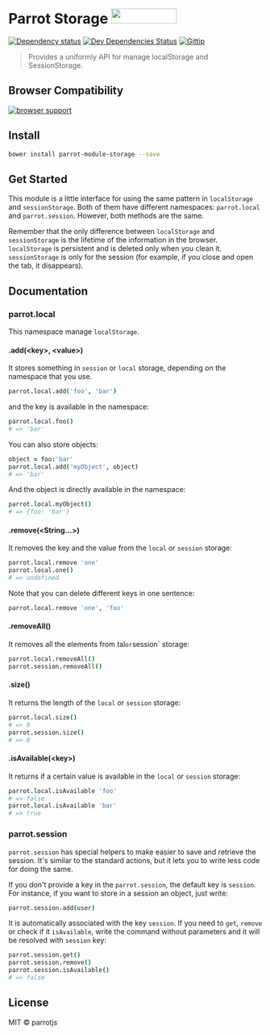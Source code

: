 # Parrot Storage <a href="http://bower.io/search/?q=parrot-module-storage"><img src="http://benschwarz.github.io/bower-badges/badge@2x.png" width="130" height="30"></a>

[![Dependency status](http://img.shields.io/david/parrotjs/Parrotjs.svg?style=flat)](https://david-dm.org/parrotjs/Parrotjs)
[![Dev Dependencies Status](http://img.shields.io/david/dev/parrotjs/Parrotjs.svg?style=flat)](https://david-dm.org/parrotjs/Parrotjs#info=devDependencies)
[![Gittip](http://img.shields.io/gittip/Kikobeats.svg?style=flat)](https://www.gittip.com/Kikobeats/)

> Provides a uniformly API for manage localStorage and SessionStorage.

## Browser Compatibility

[![browser support](https://ci.testling.com/parrotjs/parrot-module-storage.png)
](https://ci.testling.com/parrotjs/parrot-module-storage)

## Install

```bash
bower install parrot-module-storage --save
```

## Get Started

This module is a little interface for using the same pattern in `localStorage` and `sessionStorage`. Both of them have different namespaces: `parrot.local` and `parrot.session`. However, both methods are the same.

Remember that the only difference between `localStorage` and `sessionStorage` is the lifetime of the information in the browser. `localStorage` is persistent and is deleted only when you clean it. `sessionStorage` is only for the session (for example, if you close and open the tab, it disappears).

## Documentation

### parrot.local

This namespace manage `localStorage`.

#### .add(&lt;key&gt;, &lt;value&gt;)

It stores something in `session` or `local` storage, depending on the namespace that you use.

```coffee
parrot.local.add('foo', 'bar')
```

and the key is available in the namespace:

```coffee
parrot.local.foo()
# => 'bar'
```

You can also store objects:

```coffee
object = foo:'bar'
parrot.local.add('myObject', object)
# => 'bar'
```

And the object is directly available in the namespace:

```coffee
parrot.local.myObject()
# => {foo: 'bar'}
```

#### .remove(&lt;String...&gt;)

It removes the key and the value from the `local` or `session` storage:

```coffee
parrot.local.remove 'one'
parrot.local.one()
# => undefined
```

Note that you can delete different keys in one sentence:

```coffee
parrot.local.remove 'one', 'foo'
```

#### .removeAll()

It removes all the elements from tal` or `session` storage:

```coffee
parrot.local.removeAll()
parrot.session.removeAll()
```

#### .size()

It returns the length of the `local` or `session` storage:

```coffee
parrot.local.size()
# => 0
parrot.session.size()
# => 8
```

#### .isAvailable(&lt;key&gt;)

It returns if a certain value is available in the `local` or `session` storage:

```coffee
parrot.local.isAvailable 'foo'
# => false
parrot.local.isAvailable 'bar'
# => true
```

### parrot.session

`parrot.session` has special helpers to make easier to save and retrieve the session. It's similar to the standard actions, but it lets you to write less code for doing the same.

If you don't provide a key in the `parrot.session`, the default key is `session`. For instance, if you want to store in a session an object, just write:

```coffee
parrot.session.add(user)
```

It is automatically associated with the key `session`. If you need to `get`, `remove` or check if it `isAvailable`, write the command without parameters and it will be resolved with `session` key:

```coffee
parrot.session.get()
parrot.session.remove()
parrot.session.isAvailable()
# => false
```

## License

MIT © parrotjs

